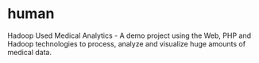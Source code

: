 # human
Hadoop Used Medical Analytics - A demo project using the Web, PHP and Hadoop technologies to process, analyze and visualize huge amounts of medical data.
